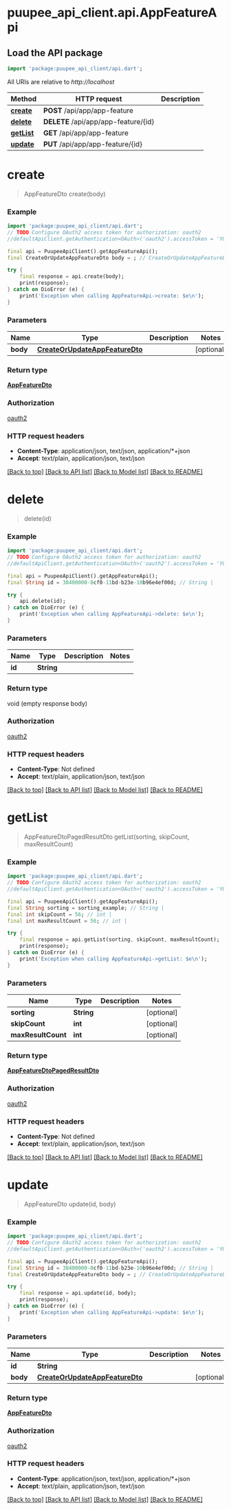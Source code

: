 # puupee_api_client.api.AppFeatureApi

## Load the API package
```dart
import 'package:puupee_api_client/api.dart';
```

All URIs are relative to *http://localhost*

Method | HTTP request | Description
------------- | ------------- | -------------
[**create**](AppFeatureApi.md#create) | **POST** /api/app/app-feature | 
[**delete**](AppFeatureApi.md#delete) | **DELETE** /api/app/app-feature/{id} | 
[**getList**](AppFeatureApi.md#getlist) | **GET** /api/app/app-feature | 
[**update**](AppFeatureApi.md#update) | **PUT** /api/app/app-feature/{id} | 


# **create**
> AppFeatureDto create(body)



### Example
```dart
import 'package:puupee_api_client/api.dart';
// TODO Configure OAuth2 access token for authorization: oauth2
//defaultApiClient.getAuthentication<OAuth>('oauth2').accessToken = 'YOUR_ACCESS_TOKEN';

final api = PuupeeApiClient().getAppFeatureApi();
final CreateOrUpdateAppFeatureDto body = ; // CreateOrUpdateAppFeatureDto | 

try {
    final response = api.create(body);
    print(response);
} catch on DioError (e) {
    print('Exception when calling AppFeatureApi->create: $e\n');
}
```

### Parameters

Name | Type | Description  | Notes
------------- | ------------- | ------------- | -------------
 **body** | [**CreateOrUpdateAppFeatureDto**](CreateOrUpdateAppFeatureDto.md)|  | [optional] 

### Return type

[**AppFeatureDto**](AppFeatureDto.md)

### Authorization

[oauth2](../README.md#oauth2)

### HTTP request headers

 - **Content-Type**: application/json, text/json, application/*+json
 - **Accept**: text/plain, application/json, text/json

[[Back to top]](#) [[Back to API list]](../README.md#documentation-for-api-endpoints) [[Back to Model list]](../README.md#documentation-for-models) [[Back to README]](../README.md)

# **delete**
> delete(id)



### Example
```dart
import 'package:puupee_api_client/api.dart';
// TODO Configure OAuth2 access token for authorization: oauth2
//defaultApiClient.getAuthentication<OAuth>('oauth2').accessToken = 'YOUR_ACCESS_TOKEN';

final api = PuupeeApiClient().getAppFeatureApi();
final String id = 38400000-8cf0-11bd-b23e-10b96e4ef00d; // String | 

try {
    api.delete(id);
} catch on DioError (e) {
    print('Exception when calling AppFeatureApi->delete: $e\n');
}
```

### Parameters

Name | Type | Description  | Notes
------------- | ------------- | ------------- | -------------
 **id** | **String**|  | 

### Return type

void (empty response body)

### Authorization

[oauth2](../README.md#oauth2)

### HTTP request headers

 - **Content-Type**: Not defined
 - **Accept**: text/plain, application/json, text/json

[[Back to top]](#) [[Back to API list]](../README.md#documentation-for-api-endpoints) [[Back to Model list]](../README.md#documentation-for-models) [[Back to README]](../README.md)

# **getList**
> AppFeatureDtoPagedResultDto getList(sorting, skipCount, maxResultCount)



### Example
```dart
import 'package:puupee_api_client/api.dart';
// TODO Configure OAuth2 access token for authorization: oauth2
//defaultApiClient.getAuthentication<OAuth>('oauth2').accessToken = 'YOUR_ACCESS_TOKEN';

final api = PuupeeApiClient().getAppFeatureApi();
final String sorting = sorting_example; // String | 
final int skipCount = 56; // int | 
final int maxResultCount = 56; // int | 

try {
    final response = api.getList(sorting, skipCount, maxResultCount);
    print(response);
} catch on DioError (e) {
    print('Exception when calling AppFeatureApi->getList: $e\n');
}
```

### Parameters

Name | Type | Description  | Notes
------------- | ------------- | ------------- | -------------
 **sorting** | **String**|  | [optional] 
 **skipCount** | **int**|  | [optional] 
 **maxResultCount** | **int**|  | [optional] 

### Return type

[**AppFeatureDtoPagedResultDto**](AppFeatureDtoPagedResultDto.md)

### Authorization

[oauth2](../README.md#oauth2)

### HTTP request headers

 - **Content-Type**: Not defined
 - **Accept**: text/plain, application/json, text/json

[[Back to top]](#) [[Back to API list]](../README.md#documentation-for-api-endpoints) [[Back to Model list]](../README.md#documentation-for-models) [[Back to README]](../README.md)

# **update**
> AppFeatureDto update(id, body)



### Example
```dart
import 'package:puupee_api_client/api.dart';
// TODO Configure OAuth2 access token for authorization: oauth2
//defaultApiClient.getAuthentication<OAuth>('oauth2').accessToken = 'YOUR_ACCESS_TOKEN';

final api = PuupeeApiClient().getAppFeatureApi();
final String id = 38400000-8cf0-11bd-b23e-10b96e4ef00d; // String | 
final CreateOrUpdateAppFeatureDto body = ; // CreateOrUpdateAppFeatureDto | 

try {
    final response = api.update(id, body);
    print(response);
} catch on DioError (e) {
    print('Exception when calling AppFeatureApi->update: $e\n');
}
```

### Parameters

Name | Type | Description  | Notes
------------- | ------------- | ------------- | -------------
 **id** | **String**|  | 
 **body** | [**CreateOrUpdateAppFeatureDto**](CreateOrUpdateAppFeatureDto.md)|  | [optional] 

### Return type

[**AppFeatureDto**](AppFeatureDto.md)

### Authorization

[oauth2](../README.md#oauth2)

### HTTP request headers

 - **Content-Type**: application/json, text/json, application/*+json
 - **Accept**: text/plain, application/json, text/json

[[Back to top]](#) [[Back to API list]](../README.md#documentation-for-api-endpoints) [[Back to Model list]](../README.md#documentation-for-models) [[Back to README]](../README.md)

